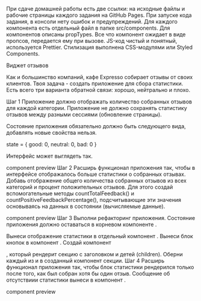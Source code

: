 При сдаче домашней работы есть две ссылки: на исходные файлы и рабочие страницы
каждого задания на GitHub Pages. При запуске кода задания, в консоли нету ошибок
и предупреждений. Для каждого компонента есть отдельный файл в папке
src/components. Для компонентов описаны propTypes. Все что компонент ожидает в
виде пропсов, передается ему при вызове. JS-код чистый и понятный, используется
Prettier. Стилизация выполнена CSS-модулями или Styled Components.

Виджет отзывов

Как и большинство компаний, кафе Expresso собирает отзывы от своих клиентов.
Твоя задача - создать приложение для сбора статистики. Есть всего три варианта
обратной связи: хорошо, нейтрально и плохо.

Шаг 1 Приложение должно отображать количество собранных отзывов для каждой
категории. Приложение не должно сохранять статистику отзывов между разными
сессиями (обновление страницы).

Состояние приложения обязательно должно быть следующего вида, добавлять новые
свойства нельзя.

state = { good: 0, neutral: 0, bad: 0 }

Интерфейс может выглядеть так.

component preview Шаг 2 Расширь функционал приложения так, чтобы в интерфейсе
отображалось больше статистики о собранных отзывах. Добавь отображение общего
количества собранных отзывов из всех категорий и процент положительных отзывов.
Для этого создай вспомогательные методы countTotalFeedback() и
countPositiveFeedbackPercentage(), подсчитывающие эти значения основываясь на
данных в состоянии (вычисляемые данные).

component preview Шаг 3 Выполни рефакторинг приложения. Состояние приложения
должно оставаться в корневом компоненте <App>.

Вынеси отображение статистики в отдельный компонент
<Statistics good={} neutral={} bad={} total={} positivePercentage={}>. Вынеси
блок кнопок в компонент <FeedbackOptions options={} onLeaveFeedback={}>. Создай
компонент <Section title="">, который рендерит секцию с заголовком и детей
(children). Оберни каждый из <Statistics> и <FeedbackOptions> в созданный
компонент секции. Шаг 4 Расширь функционал приложения так, чтобы блок статистики
рендерился только после того, как был собран хотя бы один отзыв. Сообщение об
отсутствиии статистики вынеси в компонент
<Notification message="There is no feedback">.

component preview

